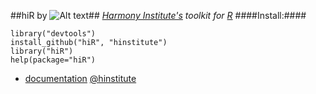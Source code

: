 ##hiR by ![Alt text](http://dl.dropbox.com/u/6535582/HI_Files/hiR/imgs/hidatalab.jpg)##
_[Harmony Institute's](http://www.harmony-institute.org/) toolkit for [R](http://www.cran.r-project.org/)_
####Install:####

	library("devtools")
	install_github("hiR", "hinstitute")
	library("hiR")
	help(package="hiR")

* [documentation](http://github.com/hinstitute/hiR/blob/master/docs/hiR-manual.pdf?raw=true)
  [@hinstitute](http://www.twitter.com/hinstitute)
